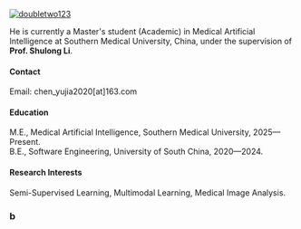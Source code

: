 <!--
 * @Descripttion: 
 * @Author: Yujia Chen
 * @version: 
 * @Date: 2025-09-14 10:44:13
 * @LastEditors: Yujia Chen
 * @LastEditTime: 2025-09-14 11:19:20
 * @FilePath: \doubletwo123.github.io\contents\home.md
-->


[![doubletwo123](https://img.shields.io/badge/doubletwo123-github-blue?logo=github)](https://github.com/doubletwo123)

He is currently a Master's student (Academic) in Medical Artificial Intelligence at Southern Medical University, China, under the supervision of **Prof. Shulong Li**.

#### Contact

Email: chen_yujia2020[at]163.com

#### Education
M.E., Medical Artificial Intelligence, Southern Medical University, 2025—Present.  
B.E., Software Engineering, University of South China, 2020—2024. 

#### Research Interests
Semi-Supervised Learning, Multimodal Learning, Medical Image Analysis.

### b

